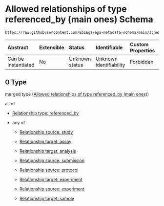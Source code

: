 # Allowed relationships of type referenced\_by (main ones) Schema

```txt
https://raw.githubusercontent.com/EbiEga/ega-metadata-schema/main/schemas/EGA.experiment.json#/properties/experiment_relationships/items/allOf/1/anyOf/0
```



| Abstract            | Extensible | Status         | Identifiable            | Custom Properties | Additional Properties | Access Restrictions | Defined In                                                                           |
| :------------------ | :--------- | :------------- | :---------------------- | :---------------- | :-------------------- | :------------------ | :----------------------------------------------------------------------------------- |
| Can be instantiated | No         | Unknown status | Unknown identifiability | Forbidden         | Allowed               | none                | [EGA.experiment.json\*](../../../schemas/EGA.experiment.json "open original schema") |

## 0 Type

merged type ([Allowed relationships of type referenced\_by (main ones)](ega-9-properties-experiment-relationships-items-allof-relationship-constraints-for-an-experiment-anyof-allowed-relationships-of-type-referenced_by-main-ones.md))

all of

*   [Relationship type: referenced_by](ega-12-definitions-relationship-type-referenced_by.md "check type definition")

*   any of

    *   [Relationship source: study](ega-12-definitions-relationship-source-study.md "check type definition")

    *   [Relationship target: assay](ega-12-definitions-relationship-target-assay.md "check type definition")

    *   [Relationship target: analysis](ega-12-definitions-relationship-target-analysis.md "check type definition")

    *   [Relationship source: submission](ega-12-definitions-relationship-source-submission.md "check type definition")

    *   [Relationship source: protocol](ega-12-definitions-relationship-source-protocol.md "check type definition")

    *   [Relationship target: experiment](ega-12-definitions-relationship-target-experiment.md "check type definition")

    *   [Relationship source: experiment](ega-12-definitions-relationship-source-experiment.md "check type definition")

    *   [Relationship target: sample](ega-12-definitions-relationship-target-sample.md "check type definition")
